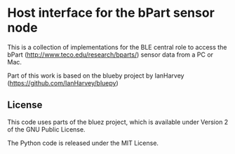 # Host interface for the bPart sensor node

This is a collection of implementations for the BLE central role to access the bPart (http://www.teco.edu/research/bparts/) sensor data from a PC or Mac.

Part of this work is based on the blueby project by IanHarvey (https://github.com/IanHarvey/bluepy)

## License
This code uses parts of the bluez project, which is available under Version 2 of the GNU Public License.

The Python code is released under the MIT License.